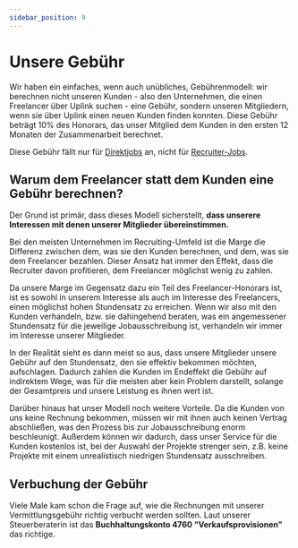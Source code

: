 ```yaml
---
sidebar_position: 9
---
```


# Unsere Gebühr

Wir haben ein einfaches, wenn auch unübliches, Gebührenmodell: wir berechnen nicht unseren Kunden - also den Unternehmen, die einen Freelancer über Uplink suchen - eine Gebühr, sondern unseren Mitgliedern, wenn sie über Uplink einen neuen Kunden finden konnten. Diese Gebühr beträgt 10% des Honorars, das unser Mitglied dem Kunden in den ersten 12 Monaten der Zusammenarbeit berechnet.

Diese Gebühr fällt nur für [Direktjobs](direct-jobs.md) an, nicht für [Recruiter-Jobs](recruiter-jobs.md).

## Warum dem Freelancer statt dem Kunden eine Gebühr berechnen?

Der Grund ist primär, dass dieses Modell sicherstellt, **dass unserere Interessen mit denen unserer Mitglieder übereinstimmen.**

Bei den meisten Unternehmen im Recruiting-Umfeld ist die Marge die Differenz zwischen dem, was sie den Kunden berechnen, und dem, was sie dem Freelancer bezahlen. Dieser Ansatz hat immer den Effekt, dass die Recruiter davon profitieren, dem Freelancer möglichst wenig zu zahlen.

Da unsere Marge im Gegensatz dazu ein Teil des Freelancer-Honorars ist, ist es sowohl in unserem Interesse als auch im Interesse des Freelancers, einen möglichst hohen Stundensatz zu erreichen. Wenn wir also mit den Kunden verhandeln, bzw. sie dahingehend beraten, was ein angemessener Stundensatz für die jeweilige Jobausschreibung ist, verhandeln wir immer im Interesse unserer Mitglieder.

In der Realität sieht es dann meist so aus, dass unsere Mitglieder unsere Gebühr auf den Stundensatz, den sie effektiv bekommen möchten, aufschlagen. Dadurch zahlen die Kunden im Endeffekt die Gebühr auf indirektem Wege, was für die meisten aber kein Problem darstellt, solange der Gesamtpreis und unsere Leistung es ihnen wert ist.

Darüber hinaus hat unser Modell noch weitere Vorteile. Da die Kunden von uns keine Rechnung bekommen, müssen wir mit ihnen auch keinen Vertrag abschließen, was den Prozess bis zur Jobausschreibung enorm beschleunigt. Außerdem können wir dadurch, dass unser Service für die Kunden kostenlos ist, bei der Auswahl der Projekte strenger sein, z.B. keine Projekte mit einem unrealistisch niedrigen Stundensatz ausschreiben.

## Verbuchung der Gebühr

Viele Male kam schon die Frage auf, wie die Rechnungen mit unserer Vermittlungsgebühr richtig verbucht werden sollten. Laut unserer Steuerberaterin ist das **Buchhaltungskonto 4760 “Verkaufsprovisionen”** das richtige.
